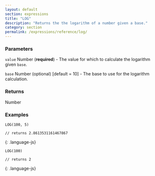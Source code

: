 ```yaml
---
layout: default
section: expressions
title: "LOG"
description: "Returns the the logarithm of a number given a base."
category: section
permalink: /expressions/reference/log/
---
```


### Parameters

`value` Number (__required__) - The value for which to calculate the logarithm given `base`.

`base` Number (optional)  [default = 10] - The base to use for the logarithm calculation.

### Returns

Number

### Examples

~~~
LOG(100, 5)

// returns 2.8613531161467867
~~~
{: .language-js}


~~~
LOG(100)

// returns 2
~~~
{: .language-js}